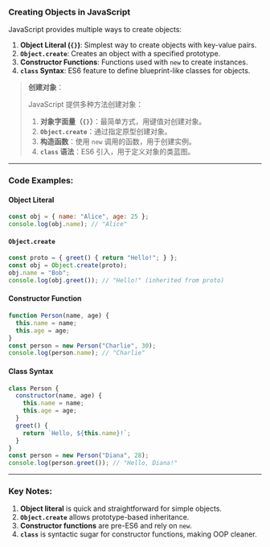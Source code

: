 ### Creating Objects in JavaScript

<audio src="C:\Users\10691\Downloads\JavaScript prov.mp3"></audio>

JavaScript provides multiple ways to create objects:

1. **Object Literal (`{}`)**: Simplest way to create objects with key-value pairs.  
2. **`Object.create`**: Creates an object with a specified prototype.  
3. **Constructor Functions**: Functions used with `new` to create instances.  
4. **`class` Syntax**: ES6 feature to define blueprint-like classes for objects.

> **创建对象**：
>
> <audio src="C:\Users\10691\Downloads\JavaScript 提供多种.mp3"></audio>
>
> JavaScript 提供多种方法创建对象：  
>
> 1. **对象字面量（`{}`）**：最简单方式，用键值对创建对象。  
> 2. **`Object.create`**：通过指定原型创建对象。  
> 3. **构造函数**：使用 `new` 调用的函数，用于创建实例。  
> 4. **`class` 语法**：ES6 引入，用于定义对象的类蓝图。

---

### Code Examples:

<audio src="C:\Users\10691\Downloads\这段代码展示了 JavaScr (8).mp3"></audio>

#### **Object Literal**
```javascript
const obj = { name: "Alice", age: 25 };
console.log(obj.name); // "Alice"
```

#### **`Object.create`**
```javascript
const proto = { greet() { return "Hello!"; } };
const obj = Object.create(proto);
obj.name = "Bob";
console.log(obj.greet()); // "Hello!" (inherited from proto)
```

#### **Constructor Function**
```javascript
function Person(name, age) {
  this.name = name;
  this.age = age;
}
const person = new Person("Charlie", 30);
console.log(person.name); // "Charlie"
```

#### **Class Syntax**
```javascript
class Person {
  constructor(name, age) {
    this.name = name;
    this.age = age;
  }
  greet() {
    return `Hello, ${this.name}!`;
  }
}
const person = new Person("Diana", 28);
console.log(person.greet()); // "Hello, Diana!"
```

---

### Key Notes:
1. **Object literal** is quick and straightforward for simple objects.  
2. **`Object.create`** allows prototype-based inheritance.  
3. **Constructor functions** are pre-ES6 and rely on `new`.  
4. **`class`** is syntactic sugar for constructor functions, making OOP cleaner.